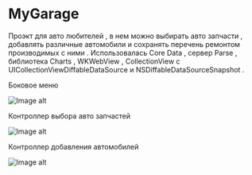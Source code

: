 # MyGarage

Проэкт для авто любителей , в нем можно выбирать авто запчасти , добавлять различные автомобили и сохранять перечень ремонтом производимых с ними .
Использовалась Core Data , сервер Parse , библиотека Charts , WKWebView , CollectionView с UICollectionViewDiffableDataSource и NSDiffableDataSourceSnapshot .


   Боковое меню 
   
![Image alt](https://github.com/EfimenkoAleksandr/MyGarage/blob/master/MyGarage/SideMenu.png)


   Контроллер выбора авто запчастей
   
![Image alt](https://github.com/EfimenkoAleksandr/MyGarage/blob/master/MyGarage/FirstController.png)


   Контроллер добавления автомобилей
   
![Image alt](https://github.com/EfimenkoAleksandr/MyGarage/blob/master/MyGarage/AddAvto1.png)
